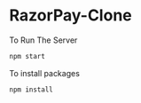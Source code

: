 # RazorPay-Clone
To Run The Server 
```bash
npm start
```
To install packages
```bash
npm install
```
